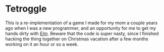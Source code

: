 # Tetroggle

This is a re-implementation of a game I made for my mom a couple years ago when I was a new programmer, and an opportunity for me to get my hands dirty with [Elm](http://elm-lang.org/). Beware that the code is super nasty, since I finished hacking the thing together on Christmas vacation after a few months working on it an hour or so a week.